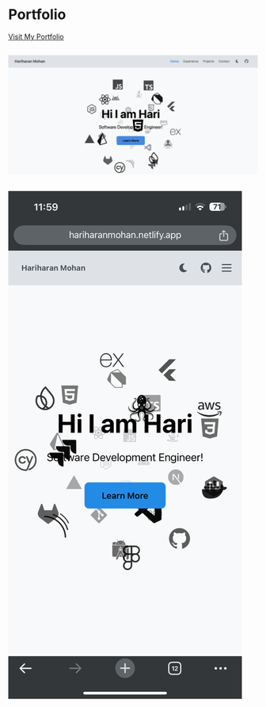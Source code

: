 # Portfolio
[Visit My Portfolio](https://hariharanmohan.netlify.app)

## ![UI - Desktop](src/assets/GitHub/Desktop.png)
## ![UI - Mobile](src/assets/GitHub/Mobile.png)


